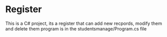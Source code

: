 # Register
This is a C# project, its a register that can add new recpords, modify them and delete them
program is in the studentsmanage/Program.cs file
